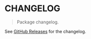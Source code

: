 # CHANGELOG

> Package changelog.

See [GitHub Releases](https://github.com/stdlib-js/string-remove-utf8-bom/releases) for the changelog.